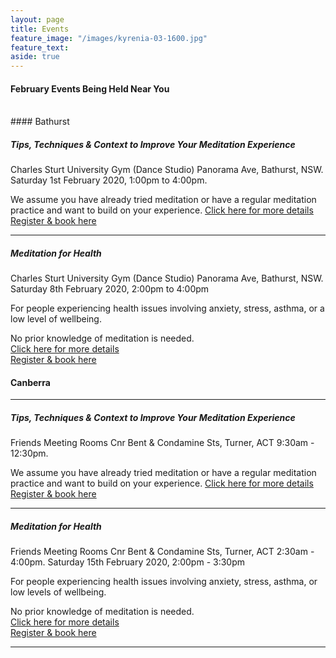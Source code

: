 ```yaml
---
layout: page
title: Events
feature_image: "/images/kyrenia-03-1600.jpg"
feature_text: 
aside: true 
---
```


#### February Events Being Held Near You
<br>
#### Bathurst

##### Tips, Techniques & Context to Improve Your Meditation Experience
Charles Sturt University Gym (Dance Studio) Panorama Ave, Bathurst, NSW.
Saturday 1st February 2020, 1:00pm to 4:00pm.

We assume you have already tried meditation or have a regular meditation practice and want to build on your experience.
[Click here for more details](/courses) <br>
[Register & book here](https://www.eventbrite.com/e/69967605993x)

---

##### Meditation for Health
Charles Sturt University Gym (Dance Studio) Panorama Ave, Bathurst, NSW.
Saturday 8th February 2020, 2:00pm to 4:00pm

For people experiencing health issues involving anxiety, stress, asthma, or a low level of wellbeing. 

No prior knowledge of meditation is needed.  
[Click here for more details](/courses) <br>
[Register & book here](https://www.eventbrite.com/e/77062615357)

#### Canberra

---

##### Tips, Techniques & Context to Improve Your Meditation Experience
Friends Meeting Rooms Cnr Bent & Condamine Sts, Turner, ACT 9:30am - 12:30pm.

We assume you have already tried meditation or have a regular meditation practice and want to build on your experience.
[Click here for more details](/courses) <br>
[Register & book here](https://www.eventbrite.com.au/e/tips-techniques-context-to-improve-your-meditation-experience-tickets-84220583031)

---

##### Meditation for Health
Friends Meeting Rooms Cnr Bent & Condamine Sts, Turner, ACT 2:30am - 4:00pm.
Saturday 15th February 2020, 2:00pm - 3:30pm

For people experiencing health issues involving anxiety, stress, asthma, or  low levels of wellbeing. 

No prior knowledge of meditation is needed.  
[Click here for more details](/courses) <br>
[Register & book here](https://www.eventbrite.com.au/e/meditation-for-health-tickets-84221279113)

---





 
